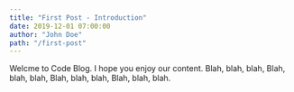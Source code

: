 ```yaml
---
title: "First Post - Introduction"
date: 2019-12-01 07:00:00
author: "John Doe"
path: "/first-post"
---
```


Welcme to Code Blog. I hope you enjoy our content. Blah, blah, blah, Blah, blah, blah, Blah, blah, blah, Blah, blah, blah.
